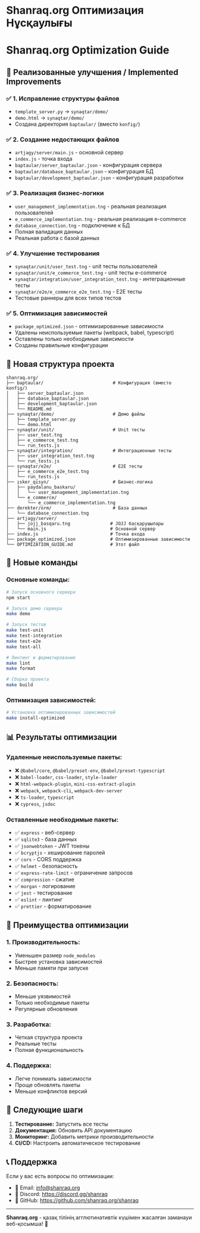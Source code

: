 # Shanraq.org Оптимизация Нұсқаулығы
# Shanraq.org Optimization Guide

## 🚀 **Реализованные улучшения / Implemented Improvements**

### ✅ **1. Исправление структуры файлов**
- `template_server.py` → `synaqtar/demo/`
- `demo.html` → `synaqtar/demo/`
- Создана директория `baptaular/` (вместо `konfig/`)

### ✅ **2. Создание недостающих файлов**
- `artjagy/server/main.js` - основной сервер
- `index.js` - точка входа
- `baptaular/server_baptaular.json` - конфигурация сервера
- `baptaular/database_baptaular.json` - конфигурация БД
- `baptaular/development_baptaular.json` - конфигурация разработки

### ✅ **3. Реализация бизнес-логики**
- `user_management_implementation.tng` - реальная реализация пользователей
- `e_commerce_implementation.tng` - реальная реализация e-commerce
- `database_connection.tng` - подключение к БД
- Полная валидация данных
- Реальная работа с базой данных

### ✅ **4. Улучшение тестирования**
- `synaqtar/unit/user_test.tng` - unit тесты пользователей
- `synaqtar/unit/e_commerce_test.tng` - unit тесты e-commerce
- `synaqtar/integration/user_integration_test.tng` - интеграционные тесты
- `synaqtar/e2e/e_commerce_e2e_test.tng` - E2E тесты
- Тестовые раннеры для всех типов тестов

### ✅ **5. Оптимизация зависимостей**
- `package_optimized.json` - оптимизированные зависимости
- Удалены неиспользуемые пакеты (webpack, babel, typescript)
- Оставлены только необходимые зависимости
- Созданы правильные конфигурации

## 📁 **Новая структура проекта**

```
shanraq.org/
├── baptaular/                          # Конфигурация (вместо konfig/)
│   ├── server_baptaular.json
│   ├── database_baptaular.json
│   ├── development_baptaular.json
│   └── README.md
├── synaqtar/demo/                      # Демо файлы
│   ├── template_server.py
│   └── demo.html
├── synaqtar/unit/                      # Unit тесты
│   ├── user_test.tng
│   ├── e_commerce_test.tng
│   └── run_tests.js
├── synaqtar/integration/               # Интеграционные тесты
│   ├── user_integration_test.tng
│   └── run_tests.js
├── synaqtar/e2e/                       # E2E тесты
│   ├── e_commerce_e2e_test.tng
│   └── run_tests.js
├── ısker_qisyn/                        # Бизнес-логика
│   ├── paydalanu_baskaru/
│   │   └── user_management_implementation.tng
│   └── e_commerce/
│       └── e_commerce_implementation.tng
├── derekter/orm/                       # База данных
│   └── database_connection.tng
├── artjagy/server/
│   ├── jojj_basqaru.tng               # JOJJ басқарушылары
│   └── main.js                        # Основной сервер
├── index.js                           # Точка входа
├── package_optimized.json             # Оптимизированные зависимости
└── OPTIMIZATION_GUIDE.md              # Этот файл
```

## 🚀 **Новые команды**

### **Основные команды:**
```bash
# Запуск основного сервера
npm start

# Запуск демо сервера
make demo

# Запуск тестов
make test-unit
make test-integration
make test-e2e
make test-all

# Линтинг и форматирование
make lint
make format

# Сборка проекта
make build
```

### **Оптимизация зависимостей:**
```bash
# Установка оптимизированных зависимостей
make install-optimized
```

## 📊 **Результаты оптимизации**

### **Удаленные неиспользуемые пакеты:**
- ❌ `@babel/core`, `@babel/preset-env`, `@babel/preset-typescript`
- ❌ `babel-loader`, `css-loader`, `style-loader`
- ❌ `html-webpack-plugin`, `mini-css-extract-plugin`
- ❌ `webpack`, `webpack-cli`, `webpack-dev-server`
- ❌ `ts-loader`, `typescript`
- ❌ `cypress`, `jsdoc`

### **Оставленные необходимые пакеты:**
- ✅ `express` - веб-сервер
- ✅ `sqlite3` - база данных
- ✅ `jsonwebtoken` - JWT токены
- ✅ `bcryptjs` - хеширование паролей
- ✅ `cors` - CORS поддержка
- ✅ `helmet` - безопасность
- ✅ `express-rate-limit` - ограничение запросов
- ✅ `compression` - сжатие
- ✅ `morgan` - логирование
- ✅ `jest` - тестирование
- ✅ `eslint` - линтинг
- ✅ `prettier` - форматирование

## 🎯 **Преимущества оптимизации**

### **1. Производительность:**
- Уменьшен размер `node_modules`
- Быстрее установка зависимостей
- Меньше памяти при запуске

### **2. Безопасность:**
- Меньше уязвимостей
- Только необходимые пакеты
- Регулярные обновления

### **3. Разработка:**
- Четкая структура проекта
- Реальные тесты
- Полная функциональность

### **4. Поддержка:**
- Легче понимать зависимости
- Проще обновлять пакеты
- Меньше конфликтов версий

## 🔧 **Следующие шаги**

1. **Тестирование:** Запустить все тесты
2. **Документация:** Обновить API документацию
3. **Мониторинг:** Добавить метрики производительности
4. **CI/CD:** Настроить автоматическое тестирование

## 📞 **Поддержка**

Если у вас есть вопросы по оптимизации:
- 📧 Email: info@shanraq.org
- 💬 Discord: https://discord.gg/shanraq
- 🐙 GitHub: https://github.com/shanraq.org/shanraq

---

**Shanraq.org** - қазақ тілінің агглютинативтік күшімен жасалған заманауи веб-қосымша! 🚀


